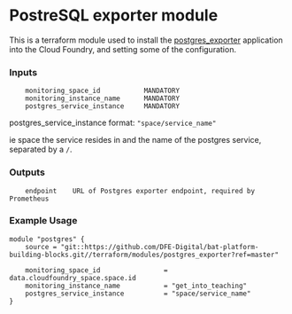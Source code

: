 # PostreSQL exporter module
This is a terraform module used to install the [postgres_exporter](https://github.com/prometheus-community/postgres_exporter)  application into the Cloud Foundry, and setting some of the configuration.

### Inputs
```
    monitoring_space_id           MANDATORY
    monitoring_instance_name      MANDATORY
    postgres_service_instance     MANDATORY
```

postgres_service_instance format: `"space/service_name"`

ie space the service resides in and the name of the postgres service, separated by a `/`.

### Outputs
```
    endpoint    URL of Postgres exporter endpoint, required by Prometheus
```

### Example Usage
```
module "postgres" {
    source = "git::https://github.com/DFE-Digital/bat-platform-building-blocks.git//terraform/modules/postgres_exporter?ref=master"

    monitoring_space_id                = data.cloudfoundry_space.space.id
    monitoring_instance_name           = "get_into_teaching"
    postgres_service_instance          = "space/service_name"
}
```
